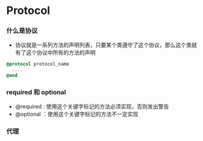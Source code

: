 # Protocol

### 什么是协议

- 协议就是一系列方法的声明列表，只要某个类遵守了这个协议，那么这个类就有了这个协议中所有的方法的声明

```objective-c
@protocol protocol_name
  ....
@end
```

### required 和 optional

- @required : 使用这个关键字标记的方法必须实现，否则发出警告
- @optional ：使用这个关键字标记的方法不一定实现

### 代理

